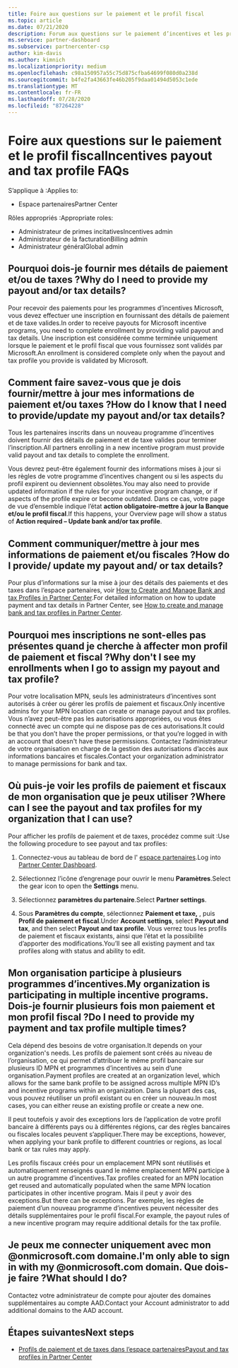 ```yaml
---
title: Foire aux questions sur le paiement et le profil fiscal
ms.topic: article
ms.date: 07/21/2020
description: Forum aux questions sur le paiement d’incentives et les profils fiscaux.
ms.service: partner-dashboard
ms.subservice: partnercenter-csp
author: kim-davis
ms.author: kimnich
ms.localizationpriority: medium
ms.openlocfilehash: c98a150957a55c75d875cfba64699f080d0a238d
ms.sourcegitcommit: b4fe2fa43663fe46b205f9daa01494d5053c1ede
ms.translationtype: MT
ms.contentlocale: fr-FR
ms.lasthandoff: 07/28/2020
ms.locfileid: "87264228"
---
```

# <a name="incentives-payout-and-tax-profile-faqs"></a><span data-ttu-id="83138-103">Foire aux questions sur le paiement et le profil fiscal</span><span class="sxs-lookup"><span data-stu-id="83138-103">Incentives payout and tax profile FAQs</span></span>

<span data-ttu-id="83138-104">S’applique à :</span><span class="sxs-lookup"><span data-stu-id="83138-104">Applies to:</span></span>

- <span data-ttu-id="83138-105">Espace partenaires</span><span class="sxs-lookup"><span data-stu-id="83138-105">Partner Center</span></span>

<span data-ttu-id="83138-106">Rôles appropriés :</span><span class="sxs-lookup"><span data-stu-id="83138-106">Appropriate roles:</span></span>

- <span data-ttu-id="83138-107">Administrateur de primes incitatives</span><span class="sxs-lookup"><span data-stu-id="83138-107">Incentives admin</span></span>
- <span data-ttu-id="83138-108">Administrateur de la facturation</span><span class="sxs-lookup"><span data-stu-id="83138-108">Billing admin</span></span>
- <span data-ttu-id="83138-109">Administrateur général</span><span class="sxs-lookup"><span data-stu-id="83138-109">Global admin</span></span>

## <a name="why-do-i-need-to-provide-my-payout-andor-tax-details"></a><span data-ttu-id="83138-110">Pourquoi dois-je fournir mes détails de paiement et/ou de taxes ?</span><span class="sxs-lookup"><span data-stu-id="83138-110">Why do I need to provide my payout and/or tax details?</span></span>

<span data-ttu-id="83138-111">Pour recevoir des paiements pour les programmes d’incentives Microsoft, vous devez effectuer une inscription en fournissant des détails de paiement et de taxe valides.</span><span class="sxs-lookup"><span data-stu-id="83138-111">In order to receive payouts for Microsoft incentive programs, you need to complete enrollment by providing valid payout and tax details.</span></span> <span data-ttu-id="83138-112">Une inscription est considérée comme terminée uniquement lorsque le paiement et le profil fiscal que vous fournissez sont validés par Microsoft.</span><span class="sxs-lookup"><span data-stu-id="83138-112">An enrollment is considered complete only when the payout and tax profile you provide is validated by Microsoft.</span></span>

## <a name="how-do-i-know-that-i-need-to-provideupdate-my-payout-andor-tax-details"></a><span data-ttu-id="83138-113">Comment faire savez-vous que je dois fournir/mettre à jour mes informations de paiement et/ou taxes ?</span><span class="sxs-lookup"><span data-stu-id="83138-113">How do I know that I need to provide/update my payout and/or tax details?</span></span>

<span data-ttu-id="83138-114">Tous les partenaires inscrits dans un nouveau programme d’incentives doivent fournir des détails de paiement et de taxe valides pour terminer l’inscription.</span><span class="sxs-lookup"><span data-stu-id="83138-114">All partners enrolling in a new incentive program must provide valid payout and tax details to complete the enrollment.</span></span>

<span data-ttu-id="83138-115">Vous devrez peut-être également fournir des informations mises à jour si les règles de votre programme d’incentives changent ou si les aspects du profil expirent ou deviennent obsolètes.</span><span class="sxs-lookup"><span data-stu-id="83138-115">You may also need to provide updated information if the rules for your incentive program change, or if aspects of the profile expire or become outdated.</span></span> <span data-ttu-id="83138-116">Dans ce cas, votre page de vue d’ensemble indique l’état **action obligatoire-mettre à jour la Banque et/ou le profil fiscal**.</span><span class="sxs-lookup"><span data-stu-id="83138-116">If this happens, your Overview page will show a status of **Action required – Update bank and/or tax profile**.</span></span>

## <a name="how-do-i-provide-update-my-payout-and-or-tax-details"></a><span data-ttu-id="83138-117">Comment communiquer/mettre à jour mes informations de paiement et/ou fiscales ?</span><span class="sxs-lookup"><span data-stu-id="83138-117">How do I provide/ update my payout and/ or tax details?</span></span>

<span data-ttu-id="83138-118">Pour plus d’informations sur la mise à jour des détails des paiements et des taxes dans l’espace partenaires, voir [How to Create and Manage Bank and tax Profiles in Partner Center](https://support.microsoft.com/help/4524534/how-to-create-and-manage-bank-and-tax-profiles-in-partner-center).</span><span class="sxs-lookup"><span data-stu-id="83138-118">For detailed information on how to update payment and tax details in Partner Center, see [How to create and manage bank and tax profiles in Partner Center](https://support.microsoft.com/help/4524534/how-to-create-and-manage-bank-and-tax-profiles-in-partner-center).</span></span>

## <a name="why-dont-i-see-my-enrollments-when-i-go-to-assign-my-payout-and-tax-profile"></a><span data-ttu-id="83138-119">Pourquoi mes inscriptions ne sont-elles pas présentes quand je cherche à affecter mon profil de paiement et fiscal ?</span><span class="sxs-lookup"><span data-stu-id="83138-119">Why don't I see my enrollments when I go to assign my payout and tax profile?</span></span>

<span data-ttu-id="83138-120">Pour votre localisation MPN, seuls les administrateurs d’incentives sont autorisés à créer ou gérer les profils de paiement et fiscaux.</span><span class="sxs-lookup"><span data-stu-id="83138-120">Only incentive admins for your MPN location can create or manage payout and tax profiles.</span></span> <span data-ttu-id="83138-121">Vous n’avez peut-être pas les autorisations appropriées, ou vous êtes connecté avec un compte qui ne dispose pas de ces autorisations.</span><span class="sxs-lookup"><span data-stu-id="83138-121">It could be that you don’t have the proper permissions, or that you’re logged in with an account that doesn't have these permissions.</span></span> <span data-ttu-id="83138-122">Contactez l’administrateur de votre organisation en charge de la gestion des autorisations d’accès aux informations bancaires et fiscales.</span><span class="sxs-lookup"><span data-stu-id="83138-122">Contact your organization administrator to manage permissions for bank and tax.</span></span>

## <a name="where-can-i-see-the-payout-and-tax-profiles-for-my-organization-that-i-can-use"></a><span data-ttu-id="83138-123">Où puis-je voir les profils de paiement et fiscaux de mon organisation que je peux utiliser ?</span><span class="sxs-lookup"><span data-stu-id="83138-123">Where can I see the payout and tax profiles for my organization that I can use?</span></span>

<span data-ttu-id="83138-124">Pour afficher les profils de paiement et de taxes, procédez comme suit :</span><span class="sxs-lookup"><span data-stu-id="83138-124">Use the following procedure to see payout and tax profiles:</span></span>

1. <span data-ttu-id="83138-125">Connectez-vous au tableau de bord de l' [espace partenaires](https://partner.microsoft.com/dashboard).</span><span class="sxs-lookup"><span data-stu-id="83138-125">Log into [Partner Center Dashboard](https://partner.microsoft.com/dashboard).</span></span>

2. <span data-ttu-id="83138-126">Sélectionnez l’icône d’engrenage pour ouvrir le menu **Paramètres**.</span><span class="sxs-lookup"><span data-stu-id="83138-126">Select the gear icon to open the **Settings** menu.</span></span>

3. <span data-ttu-id="83138-127">Sélectionnez **paramètres du partenaire**.</span><span class="sxs-lookup"><span data-stu-id="83138-127">Select **Partner settings**.</span></span>

4. <span data-ttu-id="83138-128">Sous **Paramètres du compte**, sélectionnez **Paiement et taxe,** , puis **Profil de paiement et fiscal**.</span><span class="sxs-lookup"><span data-stu-id="83138-128">Under **Account settings**, select **Payout and tax**, and then select **Payout and tax profile**.</span></span> <span data-ttu-id="83138-129">Vous verrez tous les profils de paiement et fiscaux existants, ainsi que l’état et la possibilité d’apporter des modifications.</span><span class="sxs-lookup"><span data-stu-id="83138-129">You’ll see all existing payment and tax profiles along with status and ability to edit.</span></span>

## <a name="my-organization-is-participating-in-multiple-incentive-programs-do-i-need-to-provide-my-payment-and-tax-profile-multiple-times"></a><span data-ttu-id="83138-130">Mon organisation participe à plusieurs programmes d’incentives.</span><span class="sxs-lookup"><span data-stu-id="83138-130">My organization is participating in multiple incentive programs.</span></span> <span data-ttu-id="83138-131">Dois-je fournir plusieurs fois mon paiement et mon profil fiscal ?</span><span class="sxs-lookup"><span data-stu-id="83138-131">Do I need to provide my payment and tax profile multiple times?</span></span>

<span data-ttu-id="83138-132">Cela dépend des besoins de votre organisation.</span><span class="sxs-lookup"><span data-stu-id="83138-132">It depends on your organization's needs.</span></span> <span data-ttu-id="83138-133">Les profils de paiement sont créés au niveau de l’organisation, ce qui permet d’attribuer le même profil bancaire sur plusieurs ID MPN et programmes d’incentives au sein d’une organisation.</span><span class="sxs-lookup"><span data-stu-id="83138-133">Payment profiles are created at an organization level, which allows for the same bank profile to be assigned across multiple MPN ID’s and incentive programs within an organization.</span></span> <span data-ttu-id="83138-134">Dans la plupart des cas, vous pouvez réutiliser un profil existant ou en créer un nouveau.</span><span class="sxs-lookup"><span data-stu-id="83138-134">In most cases, you can either reuse an existing profile or create a new one.</span></span>

<span data-ttu-id="83138-135">Il peut toutefois y avoir des exceptions lors de l’application de votre profil bancaire à différents pays ou à différentes régions, car des règles bancaires ou fiscales locales peuvent s’appliquer.</span><span class="sxs-lookup"><span data-stu-id="83138-135">There may be exceptions, however, when applying your bank profile to different countries or regions, as local bank or tax rules may apply.</span></span>

<span data-ttu-id="83138-136">Les profils fiscaux créés pour un emplacement MPN sont réutilisés et automatiquement renseignés quand le même emplacement MPN participe à un autre programme d’incentives.</span><span class="sxs-lookup"><span data-stu-id="83138-136">Tax profiles created for an MPN location get reused and automatically populated when the same MPN location participates in other incentive program.</span></span> <span data-ttu-id="83138-137">Mais il peut y avoir des exceptions.</span><span class="sxs-lookup"><span data-stu-id="83138-137">But there can be exceptions.</span></span> <span data-ttu-id="83138-138">Par exemple, les règles de paiement d’un nouveau programme d’incentives peuvent nécessiter des détails supplémentaires pour le profil fiscal.</span><span class="sxs-lookup"><span data-stu-id="83138-138">For example, the payout rules of a new incentive program may require additional details for the tax profile.</span></span>  

## <a name="im-only-able-to-sign-in-with-my-onmicrosoftcom-domain-what-should-i-do"></a><span data-ttu-id="83138-139">Je peux me connecter uniquement avec mon @onmicrosoft.com domaine.</span><span class="sxs-lookup"><span data-stu-id="83138-139">I'm only able to sign in with my @onmicrosoft.com domain.</span></span> <span data-ttu-id="83138-140">Que dois-je faire ?</span><span class="sxs-lookup"><span data-stu-id="83138-140">What should I do?</span></span>

<span data-ttu-id="83138-141">Contactez votre administrateur de compte pour ajouter des domaines supplémentaires au compte AAD.</span><span class="sxs-lookup"><span data-stu-id="83138-141">Contact your Account administrator to add additional domains to the AAD account.</span></span>

## <a name="next-steps"></a><span data-ttu-id="83138-142">Étapes suivantes</span><span class="sxs-lookup"><span data-stu-id="83138-142">Next steps</span></span>

- [<span data-ttu-id="83138-143">Profils de paiement et de taxes dans l’espace partenaires</span><span class="sxs-lookup"><span data-stu-id="83138-143">Payout and tax profiles in Partner Center</span></span>](incentives-create-and-manage-your-payout-and-tax-profiles.md)